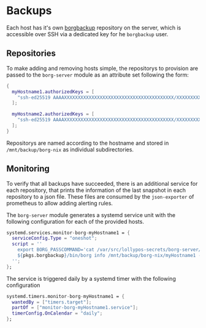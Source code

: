 # Backups

Each host has it's own [borgbackup](https://www.borgbackup.org/) repository on
the server, which is accessible over SSH via a dedicated key for he `borgbackup`
user.

## Repositories
To make adding and removing hosts simple, the repositorys to provision are
passed to the `borg-server` module as an attribute set following the form:

```nix
{
  myHostname1.authorizedKeys = [
    "ssh-ed25519 AAAAXXXXXXXXXXXXXXXXXXXXXXXXXXXXXXXXXXXXXXXX/XXXXXXXXXXXXXXXXXXXXXXX borg@myHostname"
  ];

  myHostname2.authorizedKeys = [
    "ssh-ed25519 AAAAXXXXXXXXXXXXXXXXXXXXXXXXXXXXXXXXXXXXXXXX/XXXXXXXXXXXXXXXXXXXXXXX borg@myHostname"
  ];
}
```

Repositorys are named according to the hostname and stored in
`/mnt/backup/borg-nix` as individual subdirectories.

## Monitoring

To verify that all backups have succeeded, there is an additional service for
each repository, that prints the information of the last snapshot in each
repository to a json file. These files are consumed by the `json-exporter` of
prometheus to allow adding alerting rules.

The `borg-server` module generates a systemd service unit with the following
configuration for each of the provided hosts.

```nix
systemd.services.monitor-borg-myHostname1 = {
  serviceConfig.Type = "oneshot";
  script = ''
    export BORG_PASSCOMMAND='cat /var/src/lollypos-secrets/borg-server/passphrases/myHostname1'
    ${pkgs.borgbackup}/bin/borg info /mnt/backup/borg-nix/myHostname1 --last=1 --json > /tmp/borg-myHostname1.json
  '';
};
```

The service is triggered daily by a systemd timer with the following
configuration

```nix
systemd.timers.monitor-borg-myHostname1 = {
  wantedBy = ["timers.target"];
  partOf = ["monitor-borg-myHostname1.service"];
  timerConfig.OnCalendar = "daily";
};
```
